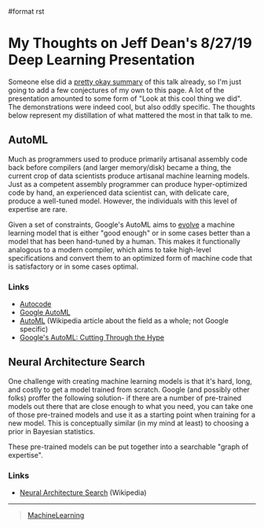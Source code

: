 \#format rst

My Thoughts on Jeff Dean's 8/27/19 Deep Learning Presentation
=============================================================

Someone else did a [pretty okay summary](https://medium.com/@anupradhan/recently-jeff-dean-from-google-gave-a-fascinating-presentation-at-columbia-university-bacf94efd1c8) of this talk already, so I'm just going to add a few conjectures of my own to this page. A lot of the presentation amounted to some form of "Look at this cool thing we did". The demonstrations were indeed cool, but also oddly specific. The thoughts below represent my distillation of what mattered the most in that talk to me.

AutoML
------

Much as programmers used to produce primarily artisanal assembly code back before compilers (and larger memory/disk) became a thing, the current crop of data scientists produce artisanal machine learning models. Just as a competent assembly programmer can produce hyper-optimized code by hand, an experienced data scientist can, with delicate care, produce a well-tuned model. However, the individuals with this level of expertise are rare.

Given a set of constraints, Google's AutoML aims to [evolve](https://en.wikipedia.org/wiki/Neuroevolution) a machine learning model that is either "good enough" or in some cases better than a model that has been hand-tuned by a human. This makes it functionally analogous to a modern compiler, which aims to take high-level specifications and convert them to an optimized form of machine code that is satisfactory or in some cases optimal.

### Links

-   [Autocode](https://en.wikipedia.org/wiki/Autocode)
-   [Google AutoML](https://cloud.google.com/automl/)
-   [AutoML](https://en.wikipedia.org/wiki/Automated_machine_learning) (Wikipedia article about the field as a whole; not Google specific)
-   [Google's AutoML: Cutting Through the Hype](https://www.fast.ai/2018/07/23/auto-ml-3/)

Neural Architecture Search
--------------------------

One challenge with creating machine learning models is that it's hard, long, and costly to get a model trained from scratch. Google (and possibly other folks) proffer the following solution- if there are a number of pre-trained models out there that are close enough to what you need, you can take one of those pre-trained models and use it as a starting point when training for a new model. This is conceptually similar (in my mind at least) to choosing a prior in Bayesian statistics.

These pre-trained models can be put together into a searchable "graph of expertise".

### Links

-   [Neural Architecture Search](https://en.wikipedia.org/wiki/Neural_architecture_search) (Wikipedia)

* * * * *

> [MachineLearning](../MachineLearning)
